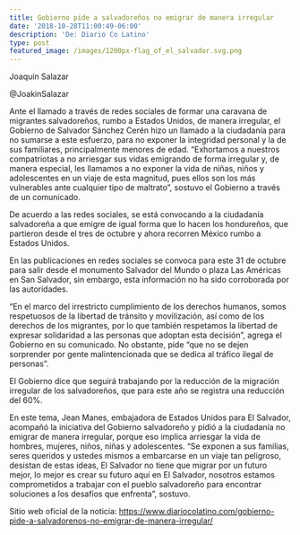 ```yaml
---
title: Gobierno pide a salvadoreños no emigrar de manera irregular
date: '2018-10-28T11:00:49-06:00'
description: 'De: Diario Co Latino'
type: post
featured_image: /images/1200px-flag_of_el_salvador.svg.png
---
```

Joaquín Salazar

@JoakinSalazar



Ante el llamado a través de redes sociales de formar una caravana de migrantes salvadoreños, rumbo a Estados Unidos, de manera irregular, el Gobierno de Salvador Sánchez Cerén hizo un llamado a la ciudadanía para no sumarse a este esfuerzo, para no exponer la integridad personal y la de sus familiares, principalmente menores de edad. “Exhortamos a nuestros compatriotas a no arriesgar sus vidas emigrando de forma irregular y, de manera especial, les llamamos a no exponer la vida de niñas, niños y adolescentes en un viaje de esta magnitud, pues ellos son los más vulnerables ante cualquier tipo de maltrato”, sostuvo el Gobierno a través de un comunicado.



De acuerdo a las redes sociales, se está convocando a la ciudadanía salvadoreña a que emigre de igual forma que lo hacen los hondureños, que partieron desde el tres de octubre y ahora recorren México rumbo a Estados Unidos.



En las publicaciones en redes sociales se convoca para este 31 de octubre para salir desde el monumento Salvador del Mundo o plaza Las Américas en San Salvador, sin embargo, esta información no ha sido corroborada por las autoridades.



“En el marco del irrestricto cumplimiento de los derechos humanos, somos respetuosos de la libertad de tránsito y movilización, así como de los derechos de los migrantes, por lo que también respetamos la libertad de expresar solidaridad a las personas que adoptan esta decisión”, agrega el Gobierno en su comunicado. No obstante, pide “que no se dejen sorprender por gente malintencionada que se dedica al tráfico ilegal de personas”.



El Gobierno dice que seguirá trabajando por la reducción de la migración irregular de los salvadoreños, que para este año se registra una reducción del 60%.



En este tema, Jean Manes, embajadora de Estados Unidos para El Salvador, acompañó la iniciativa del Gobierno salvadoreño y pidió a la ciudadanía no emigrar de manera irregular, porque eso implica arriesgar la vida de hombres, mujeres, niños, niñas y adolescentes. “Se exponen a sus familias, seres queridos y ustedes mismos a embarcarse en un viaje tan peligroso, desistan de estas ideas, El Salvador no tiene que migrar por un futuro mejor, lo mejor es crear su futuro aquí en El Salvador, nosotros estamos comprometidos a trabajar con el pueblo salvadoreño para encontrar soluciones a los desafíos que enfrenta”, sostuvo.

Sitio web oficial de la noticia: <https://www.diariocolatino.com/gobierno-pide-a-salvadorenos-no-emigrar-de-manera-irregular/>
